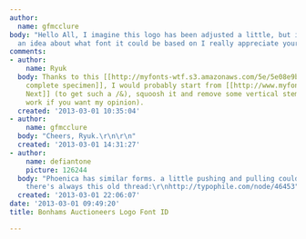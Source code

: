 ```yaml
---
author:
  name: gfmcclure
body: "Hello All, I imagine this logo has been adjusted a little, but if anyone has
  an idea about what font it could be based on I really appreciate your advise. \r\n\r\nCheers,\r\nGeorge\r\n\r\n"
comments:
- author:
    name: Ryuk
  body: Thanks to this [[http://myfonts-wtf.s3.amazonaws.com/5e/5e08e9bc27f131374c4b595334ba384b.26914.png|more
    complete specimen]], I would probably start from [[http://www.myfonts.com/fonts/linotype/frutiger-next|Frutiger
    Next]] (to get such a /&), squoosh it and remove some vertical stems (pretty ugly
    work if you want my opinion).
  created: '2013-03-01 10:35:04'
- author:
    name: gfmcclure
  body: "Cheers, Ryuk.\r\n\r\n"
  created: '2013-03-01 14:31:27'
- author:
    name: defiantone
    picture: 126244
  body: "Phoenica has similar forms. a little pushing and pulling could get you there.\r\n\r\nhttp://www.myfonts.com/fonts/preusstype/phoenica/\r\n\r\nand
    there's always this old thread:\r\nhttp://typophile.com/node/46453"
  created: '2013-03-01 22:06:07'
date: '2013-03-01 09:49:20'
title: Bonhams Auctioneers Logo Font ID

---
```


